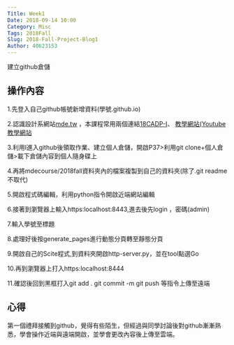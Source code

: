 ```yaml
---
Title: Week1
Date: 2018-09-14 10:00
Category: Misc
Tags: 2018Fall
Slug: 2018-Fall-Project-Blog1
Author: 40623153
---
```


建立github倉儲

<!-- PELICAN_END_SUMMARY -->

操作內容
----

1.先登入自己github帳號新增資料(學號.github.io)

2.認識設計系網站[mde.tw](http://mde.tw/#/) ，本課程常用兩個連結[18CADP-I](http://mde.tw/cadp2018/content/index.html)、 [教學網站(Youtube教學網站](https://www.youtube.com/channel/UCJ0Ye3mhMApH0yxAcwCXs5g)

3.利用I進入github後領取作業、建立個人倉儲，開啟P37>利用git clone+個人倉儲>載下倉儲內容到個人隨身碟上

4.再將mdecourse/2018fall資料夾內的檔案複製到自己的資料夾(除了.git readme不取代)

5.開啟程式碼編輯，利用python指令開啟近端網站編輯

6.接著到瀏覽器上輸入https:localhost:8443,進去後先login ，密碼(admin)

7.輸入學號至標題

8.處理好後按generate_pages進行動態分頁轉至靜態分頁

9.開啟自己的Scite程式,到資料夾開啟http-server.py，並在tool點選Go

10.再到瀏覽器上打入https:localhost:8444

11.確認後回到黑框打入git add . git commit -m git push 等指令上傳至遠端

[cp github 倉儲]: https://github.com/mdecourse/cp2018
[cp 課程網站]: https://mdecourse.github.io/cp2018/

心得
----

第一個禮拜接觸到github，覺得有些陌生，但經過與同學討論後對github漸漸熟悉，學會操作近端與遠端開啟，並學會更改內容後上傳至雲端。

